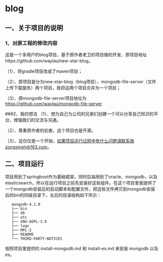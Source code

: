 # blog
## 一、关于项目的说明
### 1、对原工程的修改内容
这是一个多用户的blog项目，基于原作者老卫的项目做的开发，原项目地址https://github.com/waylau/new-star-blog。

（1）、将gradle项目改成了maven项目；

（2）、原项目是分为new-star-blog（blog项目），mongodb-file-server（文件上传下载服务）两个项目，我将这两个项目合并为一个项目；

（3）、原mongodb-file-server项目地址为 https://github.com/waylau/mongodb-file-server

###2、我的想法
（1）、想为自己为公司的兄弟们创建一个可以分享自己知识的平台，增强我们的交流与沟通。

（2）、尊重原作者的初衷，这个项目也是开源。

（3）、这仅仅是一个开始，如果项目运行过程中有什么问题请联系我zongxingh@163.com。

## 二、项目运行
项目用到了springboot作为基础框架，同时后端用到了oracle、mongodb，以及elasticsearch，所以在运行项目之前先安装好这些组件。在这个项目里我提供了一个mongodb安装后的启动脚本和配置文件，把这些文件拷贝到mongodb安装后的bin的同级目录下，左后的目录结构如下所示：


```
   mongodb-4.1.0
   ├── bin
   ├── db
   ├── etc
   ├── GNU-AGPL-3.0
   ├── logs
   ├── MPL-2
   ├── README
   └── THIRD-PARTY-NOTICES
```
按照项目里提供的 install-mongodb.md 和 install-es.md 来安装 mongodb 以及 es。
